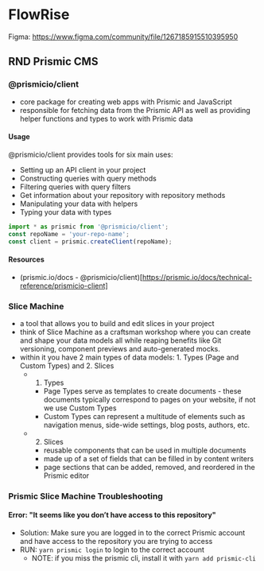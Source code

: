 # FlowRise

Figma: https://www.figma.com/community/file/1267185915510395950

## RND Prismic CMS

### @prismicio/client

-   core package for creating web apps with Prismic and JavaScript
-   responsible for fetching data from the Prismic API as well as providing helper functions and types to work with Prismic data

#### Usage

@prismicio/client provides tools for six main uses:

-   Setting up an API client in your project
-   Constructing queries with query methods
-   Filtering queries with query filters
-   Get information about your repository with repository methods
-   Manipulating your data with helpers
-   Typing your data with types

```js
import * as prismic from '@prismicio/client';
const repoName = 'your-repo-name';
const client = prismic.createClient(repoName);
```

#### Resources

-   (prismic.io/docs - @prismicio/client)[https://prismic.io/docs/technical-reference/prismicio-client]

### Slice Machine

-   a tool that allows you to build and edit slices in your project
-   think of Slice Machine as a craftsman workshop where you can create and shape your data models all while reaping benefits like Git versioning, component previews and auto-generated mocks.
-   within it you have 2 main types of data models: 1. Types (Page and Custom Types) and 2. Slices
    -   1. Types
        -   Page Types serve as templates to create documents - these documents typically correspond to pages on your website, if not we use Custom Types
        -   Custom Types can represent a multitude of elements such as navigation menus, side-wide settings, blog posts, authors, etc.
    -   2. Slices
        -   reusable components that can be used in multiple documents
        -   made up of a set of fields that can be filled in by content writers
        -   page sections that can be added, removed, and reordered in the Prismic editor

### Prismic Slice Machine Troubleshooting

#### Error: "It seems like you don’t have access to this repository"

-   Solution: Make sure you are logged in to the correct Prismic account and have access to the repository you are trying to access
-   RUN: `yarn prismic login` to login to the correct account
    -   NOTE: if you miss the prismic cli, install it with `yarn add prismic-cli`
